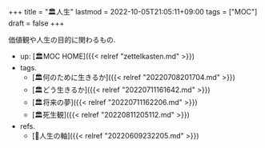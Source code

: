 +++
title = "🏛人生"
lastmod = 2022-10-05T21:05:11+09:00
tags = ["MOC"]
draft = false
+++

価値観や人生の目的に関わるもの.

-   up: [🏛MOC HOME]({{< relref "zettelkasten.md" >}})
-   tags.
    -   [🏛何のために生きるか]({{< relref "20220708201704.md" >}})
    -   [🏛どう生きるか]({{< relref "20220711161642.md" >}})
    -   [🏛将来の夢]({{< relref "20220711162206.md" >}})
    -   [🏛死生観]({{< relref "20220811205112.md" >}})
-   refs.
    -   [📝人生の軸]({{< relref "20220609232205.md" >}})
